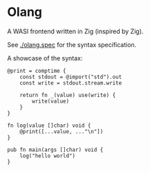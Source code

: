 # Olang

A WASI frontend written in Zig (inspired by Zig).

See [./olang.spec](./olang.spec) for the syntax specification.

A showcase of the syntax:

```zig
@print = comptime {
    const stdout = @import("std").out
    const write = stdout.stream.write

    return fn _(value) use(write) {
        write(value)
    }
}

fn log(value []char) void {
    @print([...value, ..."\n"])
}

pub fn main(args []char) void {
    log("hello world")
}
```
